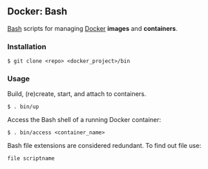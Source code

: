 ## Docker: Bash

[Bash](https://www.gnu.org/software/bash/) scripts for managing [Docker](https://www.docker.com/) **images** and **containers**.

### Installation

    $ git clone <repo> <docker_project>/bin

### Usage

Build, (re)create, start, and attach to containers.

    $ . bin/up


Access the Bash shell of a running Docker container:

    $ . bin/access <container_name>

Bash file extensions are considered redundant. To find out file use:

    file scriptname